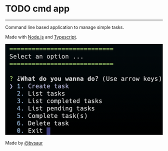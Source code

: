 # TODO cmd app

---

Command line based application to manage simple tasks.

Made with [Node.js](https://nodejs.org/en/) and [Typescript](https://www.typescriptlang.org/).

![App image](/img/app.png)

Made by [@bvsaur](https://github.com/bvsaur)
